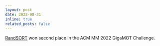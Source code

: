 ```yaml
---
layout: post
date: 2022-08-31
inline: true
related_posts: false
---
```


[RandSORT](https://www.gigavision.cn/track/track/?nav=Tracking) won second place in the ACM MM 2022 GigaMOT Challenge.

